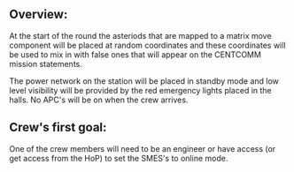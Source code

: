## Overview:

At the start of the round the asteriods that are mapped to a matrix move component will be placed at random coordinates and these coordinates will be used to mix in with false ones that will appear on the CENTCOMM mission statements.

The power network on the station will be placed in standby mode and low level visibility will be provided by the red emergency lights placed in the halls. No APC's will be on when the crew arrives.

## Crew's first goal:

One of the crew members will need to be an engineer or have access (or get access from the HoP) to set the SMES's to online mode.

